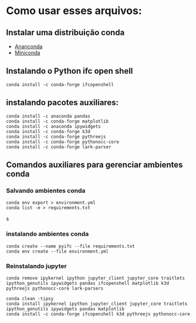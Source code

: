 # Como usar esses arquivos:

## Instalar uma distribuição conda 

- [Ananconda](https://www.anaconda.com/products/individual)
- [Miniconda](https://docs.conda.io/en/latest/miniconda.html)


## Instalando o Python ifc open shell

    conda install -c conda-forge ifcopenshell

## instalando pacotes auxiliares:

    conda install -c anaconda pandas
    conda install -c conda-forge matplotlib
    conda install -c anaconda ipywidgets
    conda install -c conda-forge k3d
    conda install -c conda-forge pythreejs
    conda install -c conda-forge pythonocc-core
    conda install -c conda-forge lark-parser


## Comandos auxiliares para gerenciar ambientes conda

### Salvando ambientes conda

    conda env export > environment.yml
    conda list -e > requirements.txt
s
### instalando ambientes conda

    conda create --name pyifc --file requirements.txt
    conda env create --file environment.yml

### Reinstalando jupyter

    conda remove ipykernel ipython jupyter_client jupyter_core traitlets ipython_genutils ipywidgets pandas ifcopenshell matplotlib k3d pythreejs pythonocc-core lark-parsers

    conda clean -tipsy
    conda install ipykernel ipython jupyter_client jupyter_core traitlets ipython_genutils ipywidgets pandas matplotlib
    conda install -c conda-forge ifcopenshell k3d pythreejs pythonocc-core